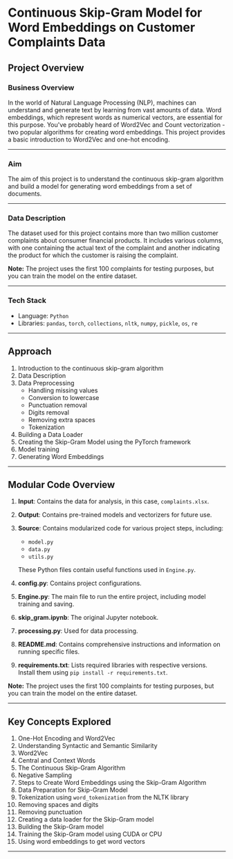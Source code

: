 # Continuous Skip-Gram Model for Word Embeddings on Customer Complaints Data

## Project Overview

### Business Overview

In the world of Natural Language Processing (NLP), machines can understand and generate text by learning from vast amounts of data. Word embeddings, which represent words as numerical vectors, are essential for this purpose. You've probably heard of Word2Vec and Count vectorization - two popular algorithms for creating word embeddings. This project provides a basic introduction to Word2Vec and one-hot encoding.

---

### Aim

The aim of this project is to understand the continuous skip-gram algorithm and build a model for generating word embeddings from a set of documents.

---

### Data Description

The dataset used for this project contains more than two million customer complaints about consumer financial products. It includes various columns, with one containing the actual text of the complaint and another indicating the product for which the customer is raising the complaint.

**Note:** The project uses the first 100 complaints for testing purposes, but you can train the model on the entire dataset.

---

### Tech Stack

- Language: `Python`
- Libraries: `pandas`, `torch`, `collections`, `nltk`, `numpy`, `pickle`, `os`, `re`

---

## Approach

1. Introduction to the continuous skip-gram algorithm
2. Data Description
3. Data Preprocessing
   - Handling missing values
   - Conversion to lowercase
   - Punctuation removal
   - Digits removal
   - Removing extra spaces
   - Tokenization
4. Building a Data Loader
5. Creating the Skip-Gram Model using the PyTorch framework
6. Model training
7. Generating Word Embeddings

---

## Modular Code Overview

1. **Input**: Contains the data for analysis, in this case, `complaints.xlsx`.
2. **Output**: Contains pre-trained models and vectorizers for future use.
3. **Source**: Contains modularized code for various project steps, including:
   - `model.py`
   - `data.py`
   - `utils.py`

   These Python files contain useful functions used in `Engine.py`.
4. **config.py**: Contains project configurations.
5. **Engine.py**: The main file to run the entire project, including model training and saving.
6. **skip_gram.ipynb**: The original Jupyter notebook.
7. **processing.py**: Used for data processing.
8. **README.md**: Contains comprehensive instructions and information on running specific files.
9. **requirements.txt**: Lists required libraries with respective versions. Install them using `pip install -r requirements.txt`.

**Note:** The project uses the first 100 complaints for testing purposes, but you can train the model on the entire dataset.

---

## Key Concepts Explored

1. One-Hot Encoding and Word2Vec
2. Understanding Syntactic and Semantic Similarity
3. Word2Vec
4. Central and Context Words
5. The Continuous Skip-Gram Algorithm
6. Negative Sampling
7. Steps to Create Word Embeddings using the Skip-Gram Algorithm
8. Data Preparation for Skip-Gram Model
9. Tokenization using `word_tokenization` from the NLTK library
10. Removing spaces and digits
11. Removing punctuation
12. Creating a data loader for the Skip-Gram model
13. Building the Skip-Gram model
14. Training the Skip-Gram model using CUDA or CPU
15. Using word embeddings to get word vectors


---

